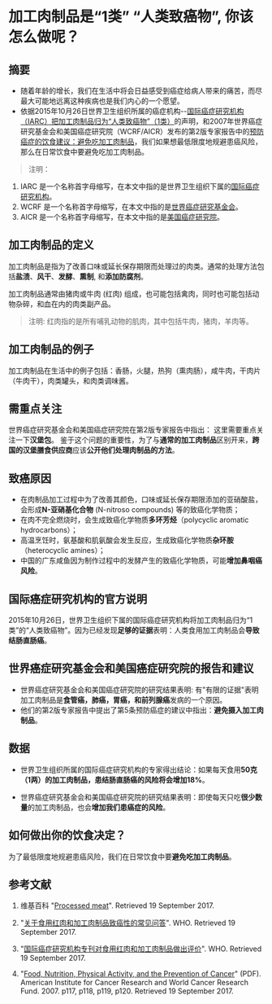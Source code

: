 # 加工肉制品是“1类” “人类致癌物”, 你该怎么做呢？

## 摘要

- 随着年龄的增长，我们在生活中将会日益感受到癌症给病人带来的痛苦，而尽最大可能地远离这种疾病也是我们内心的一个愿望。
- 依据2015年10月26日世界卫生组织所属的癌症机构--[国际癌症研究机构（IARC）把加工肉制品归为“人类致癌物”（1类）](http://www.who.int/mediacentre/news/releases/2015/cancer-red-meat/zh/#)的声明，和2007年世界癌症研究基金会和美国癌症研究院（WCRF/AICR）发布的第2版专家报告中的[预防癌症的饮食建议：避免吃加工肉制品](http://www.aicr.org/reduce-your-cancer-risk/recommendations-for-cancer-prevention/recommendations_05_red_meat.html)，我们如果想最低限度地规避患癌风险，那么在日常饮食中要避免吃加工肉制品。

> 注明：
>  
1. IARC 是一个名称首字母缩写，在本文中指的是世界卫生组织下属的[国际癌症研究机构](https://www.iarc.fr/)。
2. WCRF 是一个名称首字母缩写，在本文中指的是[世界癌症研究基金会](http://www.wcrf.org/)。
3. AICR 是一个名称首字母缩写，在本文中指的是[美国癌症研究院](http://www.aicr.org/)。

## 加工肉制品的定义
加工肉制品是指为了改善口味或延长保存期限而处理过的肉类。通常的处理方法包括**盐渍**、**风干**、**发酵**、**熏制**, 和**添加防腐剂**。

加工肉制品通常由猪肉或牛肉 (红肉) 组成，也可能包括禽肉，同时也可能包括动物杂碎，和血在内的肉类副产品。

> 注明: 红肉指的是所有哺乳动物的肌肉，其中包括牛肉，猪肉，羊肉等。

## 加工肉制品的例子

加工肉制品在生活中的例子包括：香肠，火腿，热狗（熏肉肠），咸牛肉，干肉片（牛肉干），肉类罐头，和肉类调味酱。

## 需重点关注

世界癌症研究基金会和美国癌症研究院在第2版专家报告中指出： 这里需要重点关注一下**汉堡包**。 鉴于这个问题的重要性，为了与**通常的加工肉制品**区别开来，**跨国的汉堡膳食供应商**应该**公开他们处理肉制品的方法**。

## 致癌原因

- 在肉制品加工过程中为了改善其颜色，口味或延长保存期限添加的亚硝酸盐，会形成**N-亚硝基化合物** (N-nitroso compounds) 等的致癌化学物质；
- 在肉不完全燃烧时，会生成致癌化学物质**多环芳烃**（polycyclic aromatic hydrocarbons）；
- 高温烹饪时，氨基酸和肌氨酸会发生反应，生成致癌化学物质**杂环胺**（heterocyclic amines）；
- 中国的广东咸鱼因为制作过程中的发酵产生的致癌化学物质，可能**增加鼻咽癌风险**。

## 国际癌症研究机构的官方说明 

2015年10月26日，世界卫生组织下属的国际癌症研究机构将加工肉制品归为“1类”的“人类致癌物”。因为已经发现**足够的证据**表明：人类食用加工肉制品会**导致结肠直肠癌**。

## 世界癌症研究基金会和美国癌症研究院的报告和建议

- 世界癌症研究基金会和美国癌症研究院的研究结果表明: 有"有限的证据"表明加工肉制品是**食管癌，肺癌，胃癌，和前列腺癌**发病的一个原因。 
- 他们的第2版专家报告中提出了第5条预防癌症的建议中指出：**避免摄入加工肉制品**。

## 数据

- 世界卫生组织所属的国际癌症研究机构的专家得出结论：如果每天食用**50克（1两）**的加工肉制品，患结肠直肠癌的风险将会**增加18%**。

- 世界癌症研究基金会和美国癌症研究院的研究结果表明：即使每天只吃**很少数量**的加工肉制品，也会**增加我们患癌症的风险**。

## 如何做出你的饮食决定？

为了最低限度地规避患癌风险，我们在日常饮食中要**避免吃加工肉制品**。

## 参考文献

1. 维基百科
"[Processed meat](https://en.wikipedia.org/wiki/Processed_meat)". Retrieved 19 September 2017.

2. "[关于食用红肉和加工肉制品致癌性的常见问答](http://www.who.int/features/qa/cancer-red-meat/zh/)". WHO. Retrieved 19 September 2017.

3. "[国际癌症研究机构专刊对食用红肉和加工肉制品做出评价](http://www.who.int/mediacentre/news/releases/2015/cancer-red-meat/zh/#)". WHO. Retrieved 19 September 2017.

4. "[Food, Nutrition, Physical Activity, and the Prevention of Cancer](http://wcrf.org/sites/default/files/Second-Expert-Report.pdf)" (PDF). American Institute for Cancer Research and World Cancer Research Fund. 2007. p117, p118, p119, p120. Retrieved 19 September 2017.




